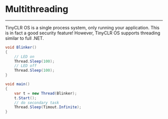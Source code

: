 # Multithreading
---
TinyCLR OS is a single process system, only running your application. This is in fact a good security feature! However, TinyCLR OS supports threading similar to full .NET.

```csharp
void Blinker()
{
    // LED on
    Thread.Sleep(100);
    // LED off
    Thread.Sleep(100);
}

void main()
{
    var t = new Thread(Blinker);
    t.Start();
    // do secondary task
    Thread.Sleep(Timout.Infinite);
}
```
